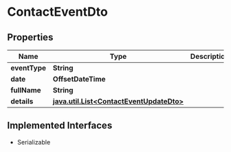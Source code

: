 

# ContactEventDto


## Properties

Name | Type | Description | Notes
------------ | ------------- | ------------- | -------------
**eventType** | **String** |  |  [optional]
**date** | **OffsetDateTime** |  |  [optional]
**fullName** | **String** |  |  [optional]
**details** | [**java.util.List&lt;ContactEventUpdateDto&gt;**](ContactEventUpdateDto.md) |  |  [optional]


## Implemented Interfaces

* Serializable


